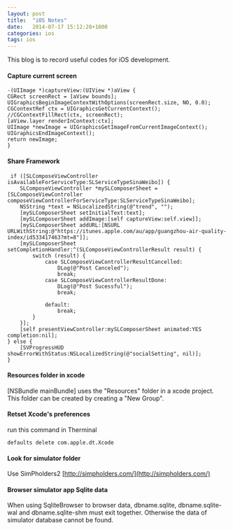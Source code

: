```yaml
---
layout: post
title:  "iOS Notes"
date:   2014-07-17 15:12:28+1000
categories: ios
tags: ios
---
```

This blog is to record useful codes for iOS development.

#### Capture current screen
    -(UIImage *)captureView:(UIView *)aView {
    CGRect screenRect = [aView bounds];
    UIGraphicsBeginImageContextWithOptions(screenRect.size, NO, 0.0);
    CGContextRef ctx = UIGraphicsGetCurrentContext();
    //CGContextFillRect(ctx, screenRect);
    [aView.layer renderInContext:ctx];
    UIImage *newImage = UIGraphicsGetImageFromCurrentImageContext();
    UIGraphicsEndImageContext();
    return newImage;
    }

#### Share Framework
     if ([SLComposeViewController isAvailableForServiceType:SLServiceTypeSinaWeibo]) {
        SLComposeViewController *mySLComposerSheet = [SLComposeViewController composeViewControllerForServiceType:SLServiceTypeSinaWeibo];
        NSString *text = NSLocalizedString(@"trend", "");
        [mySLComposerSheet setInitialText:text];
        [mySLComposerSheet addImage:[self captureView:self.view]];
        [mySLComposerSheet addURL:[NSURL URLWithString:@"https://itunes.apple.com/au/app/guangzhou-air-quality-index/id533417463?mt=8"]];
        [mySLComposerSheet setCompletionHandler:^(SLComposeViewControllerResult result) {
            switch (result) {
                case SLComposeViewControllerResultCancelled:
                    DLog(@"Post Canceled");
                    break;
                case SLComposeViewControllerResultDone:
                    DLog(@"Post Sucessful");
                    break;

                default:
                    break;
            }
        }];
        [self presentViewController:mySLComposerSheet animated:YES completion:nil];
    } else {
        [SVProgressHUD showErrorWithStatus:NSLocalizedString(@"socialSetting", nil)];
    }

#### Resources folder in xcode
[NSBundle mainBundle] uses the "Resources" folder in a xcode project. This folder can be created by creating a "New Group".

#### Retset Xcode's preferences
run this command in Therminal

    defaults delete com.apple.dt.Xcode


#### Look for simulator folder
Use SimPholders2 [http://simpholders.com/](http://simpholders.com/)

#### Browser simulator app Sqlite data
When using SqliteBrowser to browser data, dbname.sqlite, dbname.sqlite-wal and dbname.sqlite-shm must exit together. Otherwise the data of simulator database cannot be found.      
